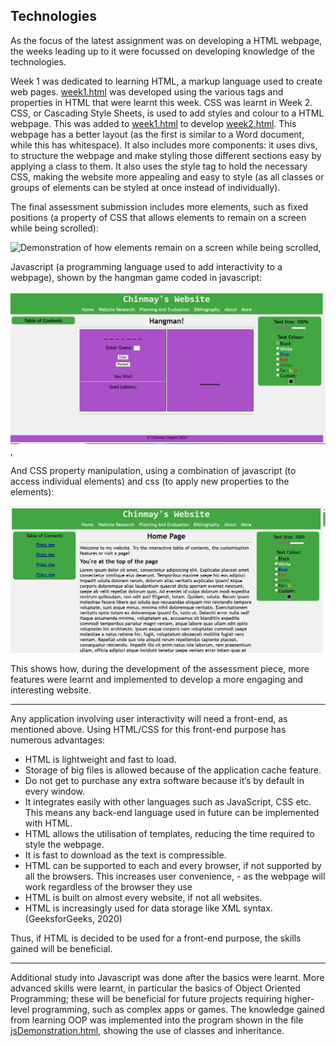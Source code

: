 Technologies
---
As the focus of the latest assignment was on developing a HTML webpage, the weeks leading up to it were focussed on developing knowledge of the technologies. 

Week 1 was dedicated to learning HTML, a markup language used to create web pages. [week1.html](week1.html) was developed using the various tags and properties in HTML that were learnt this week.
CSS was learnt in Week 2. CSS, or Cascading Style Sheets, is used to add styles and colour to a HTML webpage. This was added to [week1.html](week1.html) to develop [week2.html](week2.html). This webpage has a better layout (as the first is similar to a Word document, while this has whitespace). It also includes more components: it uses divs, to structure the webpage and make styling those different sections easy by applying a class to them. It also uses the style tag to hold the necessary CSS, making the website more appealing and easy to style (as all classes or groups of elements can be styled at once instead of individually). 

The final assessment submission includes more elements, such as fixed positions (a property of CSS that allows elements to remain on a screen while being scrolled):

![Demonstration of how elements remain on a screen while being scrolled](Resources/fixedPositions.gif),

Javascript (a programming language used to add interactivity to a webpage), shown by the hangman game coded in javascript:

![Demonstration of the hangman game](Resources/hangmanDemo.gif),

And CSS property manipulation, using a combination of javascript (to access individual elements) and css (to apply new properties to the elements):

![Demonstration of the text and colour changing properties of the final assessment piece](Resources/textCustomize.gif)

This shows how, during the development of the assessment piece, more features were learnt and implemented to develop a more engaging and interesting website. 
___
Any application involving user interactivity will need a front-end, as mentioned above. Using HTML/CSS for this front-end purpose has numerous advantages: 
 - HTML is lightweight and fast to load. 
 - Storage of big files is allowed because of the application cache feature.
 - Do not get to purchase any extra software because it’s by default in every window.
 - It integrates easily with other languages such as JavaScript, CSS etc. This means any back-end language used in future can be implemented with HTML. 
 - HTML allows the utilisation of templates, reducing the time required to style the webpage.
 - It is fast to download as the text is compressible.
 - HTML can be supported to each and every browser, if not supported by all the browsers. This increases user convenience,  - as the webpage will work regardless of the browser they use
 - HTML is built on almost every website, if not all websites.
 - HTML is increasingly used for data storage like XML syntax.
 (GeeksforGeeks, 2020)

Thus, if HTML is decided to be used for a front-end purpose, the skills gained will be beneficial. 
___
Additional study into Javascript was done after the basics were learnt. More advanced skills were learnt, in particular the basics of Object Oriented Programming; these will be beneficial for future projects requiring higher-level programming, such as complex apps or games. The knowledge gained from learning OOP was implemented into the program shown in the file [jsDemonstration.html](jsDemonstration.html), showing the use of classes and inheritance. 